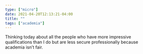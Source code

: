 ```yaml
---
type: ["micro"]
date: 2021-04-20T12:13:21-04:00
title: ""
tags: ["academia"]
---
```

Thinking today about all the people who have more impressive qualifications than I do but are less secure professionally because academia isn’t fair.
